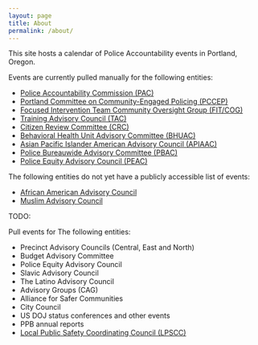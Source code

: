 ```yaml
---
layout: page
title: About
permalink: /about/
---
```


This site hosts a calendar of Police Accountability events in Portland, Oregon.

Events are currently pulled manually for the following entities:

* [Police Accountability Commission (PAC)](https://www.portland.gov/police-accountability/events)
* [Portland Committee on Community-Engaged Policing (PCCEP)](https://www.portland.gov/pccep/events)
* [Focused Intervention Team Community Oversight Group (FIT/COG)](https://www.portland.gov/fitcog/events)
* [Training Advisory Council (TAC)](https://www.portland.gov/police/tac/events)
* [Citizen Review Committee (CRC)](https://www.portland.gov/ipr/crc/events)
* [Behavioral Health Unit Advisory Committee (BHUAC)](https://www.portland.gov/police/bhu-advisory/events)
* [Asian Pacific Islander American Advisory Council (APIAAC)](https://www.portland.gov/police/apiaac/events)
* [Police Bureauwide Advisory Committee (PBAC)](https://www.portland.gov/police/pbac/events)
* [Police Equity Advisory Council (PEAC)](https://www.portland.gov/police/police-equity-advisory-council/events)

The following entities do not yet have a publicly accessible list of events:

* [African American Advisory Council](https://www.portland.gov/police/african-american-advisory-council)
* [Muslim Advisory Council](https://www.portland.gov/police/muslim-advisory-council)

TODO:

Pull events for The following entities:

* Precinct Advisory Councils (Central, East and North)
* Budget Advisory Committee
* Police Equity Advisory Council
* Slavic Advisory Council
* The Latino Advisory Council
* Advisory Groups (CAG)
* Alliance for Safer Communities
* City Council
* US DOJ status conferences and other events
* PPB annual reports
* [Local Public Safety Coordinating Council (LPSCC)](https://www.multco.us/lpscc/2022-lpscc-executive-committee-meetings)
